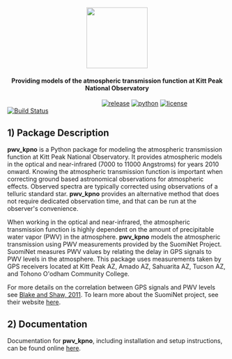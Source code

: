 <h1 align="center">
  <img src="LOGO.png" height="140">
  <br>
</h1>

<h4 align="center">
Providing models of the atmospheric transmission function at
Kitt Peak National Observatory
</h4>

&nbsp;&nbsp;&nbsp;&nbsp;&nbsp;&nbsp;&nbsp;&nbsp;&nbsp;&nbsp;&nbsp;&nbsp;
&nbsp;&nbsp;&nbsp;&nbsp;&nbsp;&nbsp;&nbsp;&nbsp;&nbsp;&nbsp;&nbsp;&nbsp;
&nbsp;&nbsp;&nbsp;&nbsp;&nbsp;&nbsp;&nbsp;&nbsp;&nbsp;&nbsp;&nbsp;&nbsp;
&nbsp;&nbsp;&nbsp;&nbsp;&nbsp;&nbsp;&nbsp;&nbsp;&nbsp;&nbsp;&nbsp;&nbsp;
&nbsp;&nbsp;
[![release](https://img.shields.io/badge/version-0.11.0-blue.svg)]()
[![python](https://img.shields.io/badge/python-2.7,%203.6-blue.svg)]()
[![license](https://img.shields.io/badge/license-GPL%20v3.0-blue.svg)](https://www.gnu.org/licenses/gpl-3.0.en.html)
[![Build Status](https://travis-ci.org/mwvgroup/pwv_kpno.svg?branch=master)](https://travis-ci.org/mwvgroup/pwv_kpno)

## 1) Package Description

**pwv_kpno** is a Python package for modeling the atmospheric transmission
function at Kitt Peak National Observatory. It provides atmospheric models
in the optical and near-infrared (7000 to 11000 Angstroms) for years 2010
onward. Knowing the atmospheric transmission function is important when
correcting ground based astronomical observations for atmospheric effects.
Observed spectra are typically corrected using observations of a telluric
standard star. **pwv_kpno** provides an alternative method that does not
require dedicated observation time, and that can be run at the observer's
convenience.

When working in the optical and near-infrared, the atmospheric transmission
function is highly dependent on the amount of precipitable water vapor (PWV)
in the atmosphere. **pwv_kpno** models the atmospheric transmission using PWV
measurements provided by the SuomiNet Project. SuomiNet measures PWV values
by relating the delay in GPS signals to PWV levels in the atmosphere. This
package uses measurements taken by GPS receivers located at Kitt Peak AZ,
Amado AZ, Sahuarita AZ, Tucson AZ, and Tohono O'odham Community College.

For more details on the correlation between GPS signals and PWV levels see
[Blake and Shaw, 2011](https://arxiv.org/abs/1109.6703). To learn more about
the SuomiNet project, see their website [here](http://www.suominet.ucar.edu/overview.html).

## 2) Documentation

Documentation for **pwv_kpno**, including installation and setup instructions,
can be found online [here](https://mwvgroup.github.io/pwv_kpno/).

